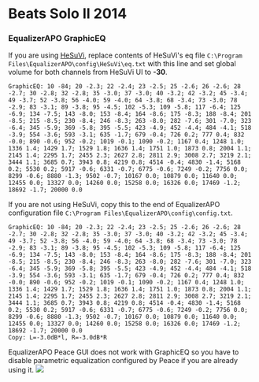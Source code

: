 # Beats Solo II 2014
### EqualizerAPO GraphicEQ
If you are using [HeSuVi](https://sourceforge.net/projects/hesuvi/), replace contents of HeSuVi's eq file `C:\Program Files\EqualizerAPO\config\HeSuVi\eq.txt` with this line and set global volume for both channels from HeSuVi UI to **-30**.
```
GraphicEQ: 10 -84; 20 -2.3; 22 -2.4; 23 -2.5; 25 -2.6; 26 -2.6; 28 -2.7; 30 -2.8; 32 -2.8; 35 -3.0; 37 -3.0; 40 -3.2; 42 -3.2; 45 -3.4; 49 -3.7; 52 -3.8; 56 -4.0; 59 -4.0; 64 -3.8; 68 -3.4; 73 -3.0; 78 -2.9; 83 -3.1; 89 -3.8; 95 -4.5; 102 -5.3; 109 -5.8; 117 -6.4; 125 -6.9; 134 -7.5; 143 -8.0; 153 -8.4; 164 -8.6; 175 -8.3; 188 -8.4; 201 -8.5; 215 -8.5; 230 -8.4; 246 -8.3; 263 -8.0; 282 -7.6; 301 -7.0; 323 -6.4; 345 -5.9; 369 -5.8; 395 -5.5; 423 -4.9; 452 -4.4; 484 -4.1; 518 -3.9; 554 -3.6; 593 -3.1; 635 -1.7; 679 -0.4; 726 0.2; 777 0.4; 832 -0.0; 890 -0.6; 952 -0.2; 1019 -0.1; 1090 -0.2; 1167 0.4; 1248 1.0; 1336 1.4; 1429 1.7; 1529 1.8; 1636 1.4; 1751 1.0; 1873 0.8; 2004 1.1; 2145 1.4; 2295 1.7; 2455 2.3; 2627 2.8; 2811 2.9; 3008 2.7; 3219 2.1; 3444 1.1; 3685 0.7; 3943 0.8; 4219 0.8; 4514 -0.4; 4830 -1.4; 5168 0.2; 5530 0.2; 5917 -0.6; 6331 -0.7; 6775 -0.6; 7249 -0.2; 7756 0.0; 8299 -0.6; 8880 -1.3; 9502 -0.7; 10167 0.0; 10879 0.0; 11640 0.0; 12455 0.0; 13327 0.0; 14260 0.0; 15258 0.0; 16326 0.0; 17469 -1.2; 18692 -1.7; 20000 0.0
```
If you are not using HeSuVi, copy this to the end of EqualizerAPO configuration file `C:\Program Files\EqualizerAPO\config\config.txt`.
```
GraphicEQ: 10 -84; 20 -2.3; 22 -2.4; 23 -2.5; 25 -2.6; 26 -2.6; 28 -2.7; 30 -2.8; 32 -2.8; 35 -3.0; 37 -3.0; 40 -3.2; 42 -3.2; 45 -3.4; 49 -3.7; 52 -3.8; 56 -4.0; 59 -4.0; 64 -3.8; 68 -3.4; 73 -3.0; 78 -2.9; 83 -3.1; 89 -3.8; 95 -4.5; 102 -5.3; 109 -5.8; 117 -6.4; 125 -6.9; 134 -7.5; 143 -8.0; 153 -8.4; 164 -8.6; 175 -8.3; 188 -8.4; 201 -8.5; 215 -8.5; 230 -8.4; 246 -8.3; 263 -8.0; 282 -7.6; 301 -7.0; 323 -6.4; 345 -5.9; 369 -5.8; 395 -5.5; 423 -4.9; 452 -4.4; 484 -4.1; 518 -3.9; 554 -3.6; 593 -3.1; 635 -1.7; 679 -0.4; 726 0.2; 777 0.4; 832 -0.0; 890 -0.6; 952 -0.2; 1019 -0.1; 1090 -0.2; 1167 0.4; 1248 1.0; 1336 1.4; 1429 1.7; 1529 1.8; 1636 1.4; 1751 1.0; 1873 0.8; 2004 1.1; 2145 1.4; 2295 1.7; 2455 2.3; 2627 2.8; 2811 2.9; 3008 2.7; 3219 2.1; 3444 1.1; 3685 0.7; 3943 0.8; 4219 0.8; 4514 -0.4; 4830 -1.4; 5168 0.2; 5530 0.2; 5917 -0.6; 6331 -0.7; 6775 -0.6; 7249 -0.2; 7756 0.0; 8299 -0.6; 8880 -1.3; 9502 -0.7; 10167 0.0; 10879 0.0; 11640 0.0; 12455 0.0; 13327 0.0; 14260 0.0; 15258 0.0; 16326 0.0; 17469 -1.2; 18692 -1.7; 20000 0.0
Copy: L=-3.0dB*l, R=-3.0dB*R
```
EqualizerAPO Peace GUI does not work with GraphicEQ so you have to disable parametric equalization configured by Peace if you are already using it.
![](https://raw.githubusercontent.com/jaakkopasanen/AutoEq/master/results/Sonoma%20Model%20One/innerfidelity/onear/Beats%20Solo%20II%202014/Beats%20Solo%20II%202014.png)
